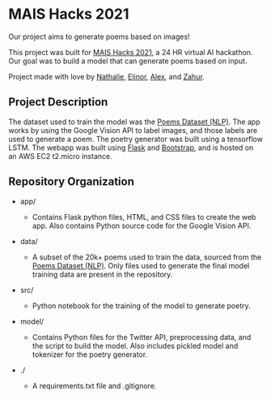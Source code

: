 # MAIS Hacks 2021 

Our project aims to generate poems based on images!

This project was built for [MAIS Hacks 2021](https://maishacks.com/), a 24 HR virtual AI hackathon. Our goal was to build a model that can generate poems based on input. 

Project made with love by [Nathalie](https://github.com/nredick), [Elinor](https://github.com/elinorpd), [Alex](https://github.com/allu5662), and [Zahur](https://github.com/croissantfriend).

## Project Description

The dataset used to train the model was the [Poems Dataset (NLP)](https://www.kaggle.com/michaelarman/poemsdataset). The app works by using the Google Vision API to label images, and those labels are used to generate a poem. The poetry generator was built using a tensorflow LSTM. The webapp was built using [Flask](https://flask.palletsprojects.com/en/1.1.x/) and [Bootstrap](https://getbootstrap.com/), and is hosted on an AWS EC2 t2.micro instance.

## Repository Organization

- app/
  - Contains Flask python files, HTML, and CSS files to create the web app. Also contains Python source code for the Google Vision API.

- data/
  - A subset of the 20k+ poems used to train the data, sourced from the [Poems Dataset (NLP)](https://www.kaggle.com/michaelarman/poemsdataset). Only files used to generate the final model training data are present in the repository.

- src/
  - Python notebook for the training of the model to generate poetry.  

- model/
  - Contains Python files for the Twitter API, preprocessing data, and the script to build the model. Also includes pickled model and tokenizer for the poetry generator.

- ./ 
  - A requirements.txt file and .gitignore. 
